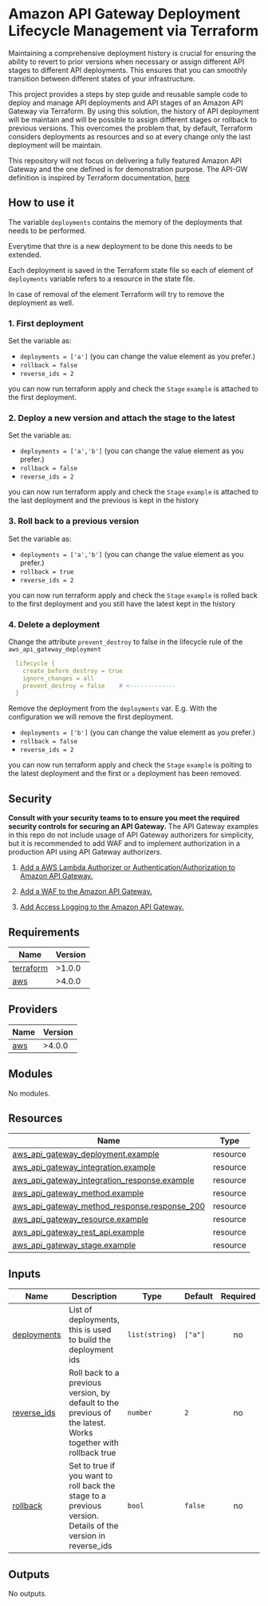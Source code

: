 # Amazon API Gateway Deployment Lifecycle Management via Terraform

Maintaining a comprehensive deployment history is crucial for ensuring the ability to revert to prior versions when necessary or assign different API stages to different API deployments. This ensures that you can smoothly transition between different states of your infrastructure.

This project provides a steps by step guide and reusable sample code to deploy and manage API deployments and API stages of an Amazon API Gateway via Terraform. By using this solution, the history of API deployment will be maintain and will be possible to assign different stages or rollback to previous versions. This overcomes the problem that, by default, Terraform considers deployments as resources and so at every change only the last deployment will be maintain. 

This repository will not focus on delivering a fully featured Amazon API Gateway and the one defined is for demonstration purpose. The API-GW definition is inspired by Terraform documentation, [here](https://registry.terraform.io/providers/hashicorp/aws/latest/docs/resources/api_gateway_rest_api)

## How to use it

The variable `deployments` contains the memory of the deployments that needs to be performed.

Everytime that thre is a new deployment to be done this needs to be extended.

Each deployment is saved in the Terraform state file so each of element of
`deployments` variable refers to a resource in the state file.

In case of removal of the element Terraform will try to remove the deployment as well.

### 1. First deployment

Set the variable as:

- `deployments = ['a']` (you can change the value element as you prefer.)
- `rollback = false`
- `reverse_ids = 2`

you can now run terraform apply and check the `Stage` `example` is attached to
the first deployment.

### 2. Deploy a new version and attach the stage to the latest

Set the variable as:

- `deployments = ['a','b']` (you can change the value element as you prefer.)
- `rollback = false`
- `reverse_ids = 2`

you can now run terraform apply and check the `Stage` `example` is attached to
the last deployment and the previous is kept in the history

### 3. Roll back to a previous version

Set the variable as:

- `deployments = ['a','b']` (you can change the value element as you prefer.)
- `rollback = true`
- `reverse_ids = 2`

you can now run terraform apply and check the `Stage` `example` is rolled back to
the first deployment and you still have the latest kept in the history

### 4. Delete a deployment

Change the attribute `prevent_destroy` to false in the lifecycle rule of the `aws_api_gateway_deployment`

```yaml
  lifecycle {
    create_before_destroy = true
    ignore_changes = all
    prevent_destroy = false    # <-------------
  }
```

Remove the deployment from the `deployments` var.
E.g. With the configuration we will remove the first deployment.

- `deployments = ['b']` (you can change the value element as you prefer.)
- `rollback = false`
- `reverse_ids = 2`

you can now run terraform apply and check the `Stage` `example` is poiting to the
latest deployment and the first or `a` deployment has been removed.


## Security

**Consult with your security teams to to ensure you meet the required security controls for securing an API Gateway.**
The API Gateway examples in this repo do not include usage of API Gateway authorizers for simplicity, but it is recommended to add WAF and to implement authorization in a production API using API Gateway authorizers.
1. [Add a AWS Lambda Authorizer or Authentication/Authorization to Amazon API Gateway.](https://docs.aws.amazon.com/apigateway/latest/developerguide/apigateway-control-access-to-api.html)

2. [Add a WAF to the Amazon API Gateway.](https://docs.aws.amazon.com/apigateway/latest/developerguide/apigateway-control-access-aws-waf.html)

3. [Add Access Logging to the Amazon API Gateway.](https://docs.aws.amazon.com/apigateway/latest/developerguide/set-up-logging.html)

   
 
<!-- BEGINNING OF PRE-COMMIT-TERRAFORM DOCS HOOK -->
## Requirements

| Name | Version |
|------|---------|
| <a name="requirement_terraform"></a> [terraform](#requirement\_terraform) | >1.0.0 |
| <a name="requirement_aws"></a> [aws](#requirement\_aws) | >4.0.0 |

## Providers

| Name | Version |
|------|---------|
| <a name="provider_aws"></a> [aws](#provider\_aws) | >4.0.0 |

## Modules

No modules.

## Resources

| Name | Type |
|------|------|
| [aws_api_gateway_deployment.example](https://registry.terraform.io/providers/hashicorp/aws/latest/docs/resources/api_gateway_deployment) | resource |
| [aws_api_gateway_integration.example](https://registry.terraform.io/providers/hashicorp/aws/latest/docs/resources/api_gateway_integration) | resource |
| [aws_api_gateway_integration_response.example](https://registry.terraform.io/providers/hashicorp/aws/latest/docs/resources/api_gateway_integration_response) | resource |
| [aws_api_gateway_method.example](https://registry.terraform.io/providers/hashicorp/aws/latest/docs/resources/api_gateway_method) | resource |
| [aws_api_gateway_method_response.response_200](https://registry.terraform.io/providers/hashicorp/aws/latest/docs/resources/api_gateway_method_response) | resource |
| [aws_api_gateway_resource.example](https://registry.terraform.io/providers/hashicorp/aws/latest/docs/resources/api_gateway_resource) | resource |
| [aws_api_gateway_rest_api.example](https://registry.terraform.io/providers/hashicorp/aws/latest/docs/resources/api_gateway_rest_api) | resource |
| [aws_api_gateway_stage.example](https://registry.terraform.io/providers/hashicorp/aws/latest/docs/resources/api_gateway_stage) | resource |

## Inputs

| Name | Description | Type | Default | Required |
|------|-------------|------|---------|:--------:|
| <a name="input_deployments"></a> [deployments](#input\_deployments) | List of deployments, this is used to build the deployment ids | `list(string)` | `["a"]` | no |
| <a name="input_reverse_ids"></a> [reverse\_ids](#input\_reverse\_ids) | Roll back to a previous version, by default to the previous of the latest. Works together with rollback true | `number` | `2` | no |
| <a name="input_rollback"></a> [rollback](#input\_rollback) | Set to true if you want to roll back the stage to a previous version. Details of the version in reverse\_ids | `bool` | `false` | no |

## Outputs

No outputs.
<!-- END OF PRE-COMMIT-TERRAFORM DOCS HOOK -->
